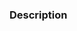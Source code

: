 <!--- Provide a general summary of the issue in the Title above -->
<!--- Add the prefix [BUG] or [FEATURE] to the Title -->

### Description 
<!-- More detailed description of the bug or feature you are submitting an issue about -->
